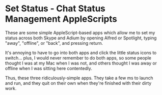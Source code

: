# Set Status - Chat Status Management AppleScripts

These are some simple AppleScript-based apps which allow me to set my status across both Skype and Adium by opening Alfred or Spotlight, typing "away", "offline", or "back", and pressing return.

It's annoying to have to go into both apps and click the little status icons to switch... plus, I would never remember to do both apps, so some people thought I was at my Mac when I was not, and others thought I was away or offline when I was sitting here contentedly.

Thus, these three ridiculously-simple apps. They take a few ms to launch and run, and they quit on their own when they're finished with their dirty work.
